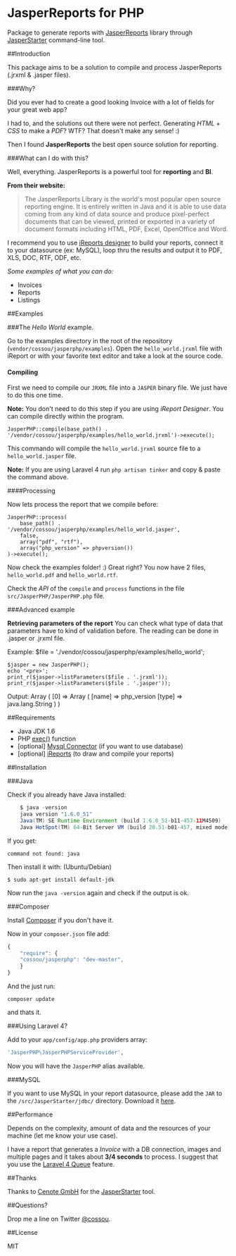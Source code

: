# JasperReports for PHP 

Package to generate reports with [JasperReports](http://community.jaspersoft.com/project/jasperreports-library) library through [JasperStarter](http://jasperstarter.sourceforge.net/) command-line tool.

##Introduction

This package aims to be a solution to compile and process JasperReports (.jrxml & .jasper files). 

###Why?

Did you ever had to create a good looking Invoice with a lot of fields for your great web app? 

I had to, and the solutions out there were not perfect. Generating *HTML* + *CSS* to make a *PDF*? WTF? That doesn't make any sense! :)

Then I found **JasperReports** the best open source solution for reporting.

###What can I do with this?

Well, everything. JasperReports is a powerful tool for **reporting** and **BI**. 

**From their website:**

> The JasperReports Library is the world's most popular open source reporting engine. It is entirely written in Java and it is able to use data coming from any kind of data source and produce pixel-perfect documents that can be viewed, printed or exported in a variety of document formats including HTML, PDF, Excel, OpenOffice and Word.

I recommend you to use [iReports designer](http://community.jaspersoft.com/project/ireport-designer) to build your reports, connect it to your datasource (ex: MySQL), loop thru the results and output it to PDF, XLS, DOC, RTF, ODF, etc.

*Some examples of what you can do:*

* Invoices
* Reports
* Listings

##Examples

###The *Hello World* example.

Go to the examples directory in the root of the repository (`vendor/cossou/jasperphp/examples`).
Open the `hello_world.jrxml` file with iReport or with your favorite text editor and take a look at the source code.

#### Compiling

First we need to compile our `JRXML` file into a `JASPER` binary file. We just have to do this one time. 

**Note:** You don't need to do this step if you are using *iReport Designer*. You can compile directly within the program.

	JasperPHP::compile(base_path() . '/vendor/cossou/jasperphp/examples/hello_world.jrxml')->execute();

This commando will compile the `hello_world.jrxml` source file to a `hello_world.jasper` file.

**Note:** If you are using Laravel 4 run `php artisan tinker` and copy & paste the command above.

####Processing

Now lets process the report that we compile before: 

	JasperPHP::process(
		base_path() . '/vendor/cossou/jasperphp/examples/hello_world.jasper', 
		false, 
		array("pdf", "rtf"), 
		array("php_version" => phpversion())
	)->execute();

Now check the examples folder! :) Great right? You now have 2 files, `hello_world.pdf` and `hello_world.rtf`.

Check the *API* of the  `compile` and `process` functions in the file `src/JasperPHP/JasperPHP.php` file.

###Advanced example

**Retrieving parameters of the report**
You can check what type of data that parameters have to kind of validation before. The reading can be done in .jasper or .jrxml file.

Example:
	$file = './vendor/cossou/jasperphp/examples/hello_world';

	$jasper = new JasperPHP();
	echo '<pre>';
	print_r($jasper->listParameters($file . '.jrxml'));
	print_r($jasper->listParameters($file . '.jasper'));

Output:
	Array (
		[0] => Array (
			[name] => php_version
			[type] => java.lang.String
		)
	)

##Requirements

* Java JDK 1.6
* PHP [exec()](http://php.net/manual/function.exec.php) function
* [optional] [Mysql Connector](http://dev.mysql.com/downloads/connector/j/) (if you want to use database) 
* [optional] [iReports](http://community.jaspersoft.com/project/ireport-designer) (to draw and compile your reports) 


##Installation

###Java

Check if you already have Java installed:
```java	
	$ java -version
	java version "1.6.0_51"
	Java(TM) SE Runtime Environment (build 1.6.0_51-b11-457-11M4509)
	Java HotSpot(TM) 64-Bit Server VM (build 20.51-b01-457, mixed mode)
```
If you get:
	
	command not found: java 

Then install it with: (Ubuntu/Debian)

	$ sudo apt-get install default-jdk

Now run the `java -version` again and check if the output is ok.

###Composer

Install [Composer](http://getcomposer.org) if you don't have it.

Now in your `composer.json` file add:
```javascript
{
    "require": {
	"cossou/jasperphp": "dev-master",
    }
}
```
	
And the just run:

	composer update

and thats it.	

###Using Laravel 4?

Add to your `app/config/app.php` providers array:
```php
'JasperPHP\JasperPHPServiceProvider',
```	
Now you will have the `JasperPHP` alias available.

###MySQL

If you want to use MySQL in your report datasource, please add the `JAR` to the `/src/JasperStarter/jdbc/` directory. Download it [here](http://dev.mysql.com/downloads/connector/j/).

##Performance

Depends on the complexity, amount of data and the resources of your machine (let me know your use case).

I have a report that generates a *Invoice* with a DB connection, images and multiple pages and it takes about **3/4 seconds** to process. I suggest that you use the [Laravel 4 Queue](#) feature.


##Thanks

Thanks to [Cenote GmbH](http://www.cenote.de/) for the [JasperStarter](http://jasperstarter.sourceforge.net/) tool.

##Questions?

Drop me a line on Twitter [@cossou](https://twitter.com/cossou).


##License

MIT

